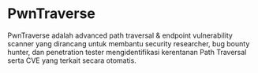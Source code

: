 # PwnTraverse
PwnTraverse adalah advanced path traversal &amp; endpoint vulnerability scanner yang dirancang untuk membantu security researcher, bug bounty hunter, dan penetration tester mengidentifikasi kerentanan Path Traversal serta CVE yang terkait secara otomatis.
